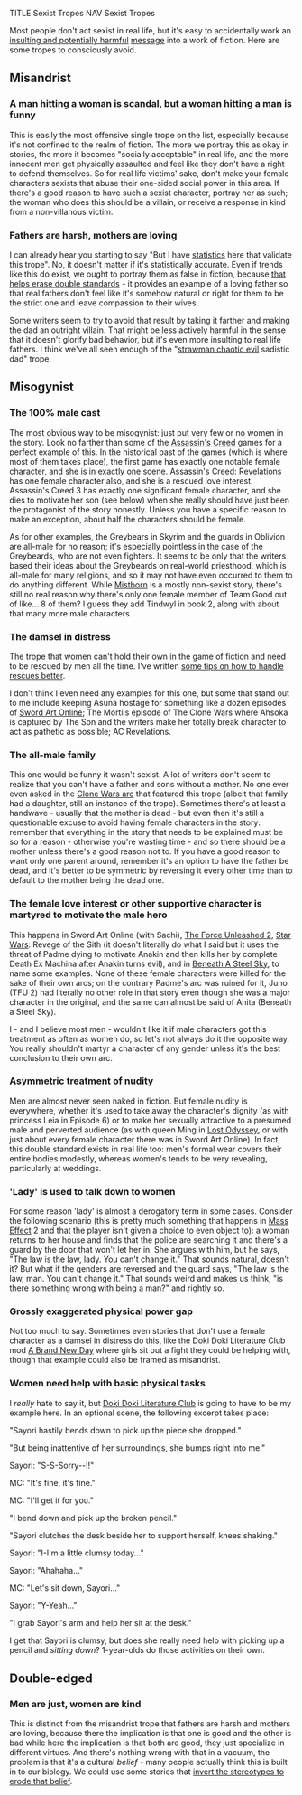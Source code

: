 TITLE Sexist Tropes
NAV Sexist Tropes

Most people don't act sexist in real life, but it's easy to accidentally work an [insulting and potentially harmful](diversity) [message](messages) into a work of fiction. Here are some tropes to consciously avoid.

## Misandrist

### A man hitting a woman is scandal, but a woman hitting a man is funny

This is easily the most offensive single trope on the list, especially because it's not confined to the realm of fiction. The more we portray this as okay in stories, the more it becomes "socially acceptable" in real life, and the more innocent men get physically assaulted and feel like they don't have a right to defend themselves. So for real life victims' sake, don't make your female characters sexists that abuse their one-sided social power in this area. If there's a good reason to have such a sexist character, portray her as such; the woman who does this should be a villain, or receive a response in kind from a non-villanous victim.

<!--Examples: Attack on Titan, Sword Art Online, Final Fantasy 13, Lost Odyssey, some Harry Potter trailer, some Kung Fu movie with Jackie Chan where a woman slaps him after he rescues her for "being late"; the Nightsisters episode from TCW where Ventress goes to the male village for recruits;-->

### Fathers are harsh, mothers are loving

I can already hear you starting to say "But I have [statistics](/argument/statistics) here that validate this trope". No, it doesn't matter if it's statistically accurate. Even if trends like this do exist, we ought to portray them as false in fiction, because [that helps erase double standards](diversity) - it provides an example of a loving father so that real fathers don't feel like it's somehow natural or right for them to be the strict one and leave compassion to their wives.

Some writers seem to try to avoid that result by taking it farther and making the dad an outright villain. That might be less actively harmful in the sense that it doesn't glorify bad behavior, but it's even more insulting to real life fathers. I think we've all seen enough of the "[strawman chaotic evil](strawman_chaotic_evil) sadistic dad" trope.
<!--Examples: Owen and Beru Lars; Dadsuki; to an extent Darth Vader; Trigon from Teen Titans; -->

## Misogynist

### The 100% male cast

The most obvious way to be misogynist: just put very few or no women in the story. Look no farther than some of the [Assassin's Creed](/reviews/assassins_creed) games for a perfect example of this. In the historical past of the games (which is where most of them takes place), the first game has exactly one notable female character, and she is in exactly one scene. Assassin's Creed: Revelations has one female character also, and she is a rescued love interest. Assassin's Creed 3 has exactly one significant female character, and she dies to motivate her son (see below) when she really should have just been the protagonist of the story honestly. Unless you have a specific reason to make an exception, about half the characters should be female.

As for other examples, the Greybears in Skyrim and the guards in Oblivion are all-male for no reason; it's especially pointless in the case of the Greybeards, who are not even fighters. It seems to be only that the writers based their ideas about the Greybeards on real-world priesthood, which is all-male for many religions, and so it may not have even occurred to them to do anything different. While [Mistborn](/reviews/mistborn) is a mostly non-sexist story, there's still no real reason why there's only one female member of Team Good out of like... 8 of them? I guess they add Tindwyl in book 2, along with about that many more male characters.

### The damsel in distress

The trope that women can't hold their own in the game of fiction and need to be rescued by men all the time. I've written [some tips on how to handle rescues better](rescuing_agency).

I don't think I even need any examples for this one, but some that stand out to me include keeping Asuna hostage for something like a dozen episodes of [Sword Art Online](/reviews/sao); The Mortiis episode of The Clone Wars where Ahsoka is captured by The Son and the writers make her totally break character to act as pathetic as possible; AC Revelations.

### The all-male family

This one would be funny it wasn't sexist. A lot of writers don't seem to realize that you can't have a father and sons without a mother. No one ever even asked in the [Clone Wars arc](https://starwars.fandom.com/wiki/Overlords) that featured this trope (albeit that family had a daughter, still an instance of the trope). Sometimes there's at least a handwave - usually that the mother is dead - but even then it's still a questionable excuse to avoid having female characters in the story: remember that everything in the story that needs to be explained must be so for a reason - otherwise you're wasting time - and so there should be a mother unless there's a good reason not to. If you have a good reason to want only one parent around, remember it's an option to have the father be dead, and it's better to be symmetric by reversing it every other time than to default to the mother being the dead one.

### The female love interest or other supportive character is martyred to motivate the male hero

This happens in Sword Art Online (with Sachi), [The Force Unleashed 2](https://en.wikipedia.org/wiki/Star_Wars:_The_Force_Unleashed_II), [Star Wars](/reviews/star_wars): Revege of the Sith (it doesn't literally do what I said but it uses the threat of Padme dying to motivate Anakin and then kills her by complete Death Ex Machina after Anakin turns evil), and in [Beneath A Steel Sky](https://en.wikipedia.org/wiki/Beneath_a_Steel_Sky), to name some examples. None of these female characters were killed for the sake of their own arcs; on the contrary Padme's arc was ruined for it, Juno (TFU 2) had literally no other role in that story even though she was a major character in the original, and the same can almost be said of Anita (Beneath a Steel Sky).

I - and I believe most men - wouldn't like it if male characters got this treatment as often as women do, so let's not always do it the opposite way. You really shouldn't martyr a character of any gender unless it's the best conclusion to their own arc.

### Asymmetric treatment of nudity

Men are almost never seen naked in fiction. But female nudity is everywhere, whether it's used to take away the character's dignity (as with princess Leia in Episode 6) or to make her sexually attractive to a presumed male and perverted audience (as with queen Ming in [Lost Odyssey](/reviews/lost_odyssey), or with just about every female character there was in Sword Art Online). In fact, this double standard exists in real life too: men's formal wear covers their entire bodies modestly, whereas women's tends to be very revealing, particularly at weddings.

### 'Lady' is used to talk down to women

For some reason 'lady' is almost a derogatory term in some cases. Consider the following scenario (this is pretty much something that happens in [Mass Effect](/reviews/mass_effect) 2 and that the player isn't given a choice to even object to): a woman returns to her house and finds that the police are searching it and there's a guard by the door that won't let her in. She argues with him, but he says, "The law is the law, lady. You can't change it." That sounds natural, doesn't it? But what if the genders are reversed and the guard says, "The law is the law, man. You can't change it." That sounds weird and makes us think, "is there something wrong with being a man?" and rightly so.

### Grossly exaggerated physical power gap

Not too much to say. Sometimes even stories that don't use a female character as a damsel in distress do this, like the Doki Doki Literature Club mod [A Brand New Day](/reviews/ddlc_mods/a_brand_new_day) where girls sit out a fight they could be helping with, though that example could also be framed as misandrist.

### Women need help with basic physical tasks

I *really* hate to say it, but [Doki Doki Literature Club](/reviews/ddlc) is going to have to be my example here. In an optional scene, the following excerpt takes place:

<div class="indent" markdown="1">

"Sayori hastily bends down to pick up the piece she dropped."

"But being inattentive of her surroundings, she bumps right into me."

Sayori: "S-S-Sorry--!!"

MC: "It's fine, it's fine."

MC: "I'll get it for you."

"I bend down and pick up the broken pencil."

"Sayori clutches the desk beside her to support herself, knees shaking."

Sayori: "I-I'm a little clumsy today..."

Sayori: "Ahahaha..."

MC: "Let's sit down, Sayori..."

Sayori: "Y-Yeah..."

"I grab Sayori's arm and help her sit at the desk."

</div>

I get that Sayori is clumsy, but does she really need help with picking up a pencil and *sitting down*? 1-year-olds do those activities on their own.

## Double-edged

### Men are just, women are kind

This is distinct from the misandrist trope that fathers are harsh and mothers are loving, because there the implication is that one is good and the other is bad while here the implication is that both are good, they just specialize in different virtues. And there's nothing wrong with that in a vacuum, the problem is that it's a cultural *belief* - many people actually think this is built in to our biology. We could use some stories that [invert the stereotypes to erode that belief](choosing_gender).
